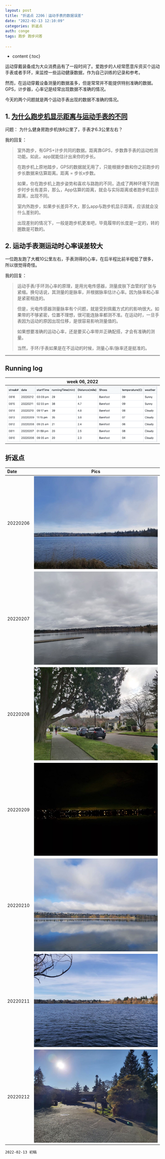 ```yaml
---
layout: post
title: "折返点 2206｜运动手表的数据误差"
date: "2022-02-13 12:10:09"
categories: 折返点
auth: conge
tags: 跑步 跑步问答

---
```

* content
{:toc}

运动穿戴装备成为大众消费品有了一段时间了。爱跑步的人经常愿意斥资买个运动手表或者手环，来监控一些运动健康数据，作为自己训练的记录和参考。

然而，在运动穿戴设备测量的数据虽多，但是常常并不能提供特别准确的数据。GPS，计步器，心率记是经常出现数据不准确的情况。

今天的两个问题就是两个运动手表出现的数据不准确的情况。





## 1. [为什么跑步机显示距离与运动手表的不同](https://douc.cc/3zhTqw)

问题： 为什么健身房跑步机快8公里了，手表才6.3公里左右？

我的回复：

> 室外跑步，有GPS+计步共同的数据。距离靠GPS，步数靠手表的运动检测功能。如此，app就能估计出来你的步长。
>
> 在跑步机上原地踏步，GPS的数据就无用了，只能根据步数和你之前跑步的步长数据来估算距离。距离 = 步长x步数。
>
> 如果，你在跑步机上跑步姿势和喜欢与路跑的不同，造成了两种环境下的跑步时步长有差异，那么，App估算的距离，就会与实际距离或者跑步机显示距离，出现不同。
>
> 室内外跑步，如果步长差异不大，那么app与跑步机显示距离，应该就会没什么差别的。
>
> 出现差别的情况下，一般是跑步机更准吧，毕竟履带的长度是一定的，转的圈数是可数的。

## 2. 运动手表测运动时心率误差较大

一位跑友跑了大概10公里左右，手表测得的心率，在后半程比前半程低了很多，所以很觉得奇怪。

我的回复：

> 运动手表/手环测心率的原理，是用光电传感器，测量皮肤下血管的扩张与紧缩。换句话说，其测量的是脉率，并根据脉率估计心率。因为脉率和心率是紧密相连的。
>
> 但是，光电传感器测量脉率有个问题，就是受到佩戴方式的的影响很大。如果带的不够紧密，位置不理想，很可能连脉率都测不准。在运动时，一旦手表因为运动的原因出现位移，是很容易影响测量值的。
>
> 如果想要准确的运动心率，还是要买心率带并正确配搭，才会有准确的测量。
>
> 当然，手环/手表如果是在不运动的时候，测量心率/脉率还是挺准的。

----

## Running log

|week 06, 2022|
|:----:|
|![Running log, week 06, 2022](/assets/images/折返点/2022_wk06.png)|


## 折返点

|Date|Pics|
|:----|:----:|
|20220206|![20220206.jpg](/assets/images/折返点/20220206.jpg)  |
|20220207|![20220207.jpg](/assets/images/折返点/20220207.jpg)  |
|20220208|![20220208.jpg](/assets/images/折返点/20220208.jpg)  |
|20220209|![20220209.jpg](/assets/images/折返点/20220209.jpg)  |
|20220210|![20220210.jpg](/assets/images/折返点/20220210.jpg)  |
|20220211|![20220211.jpg](/assets/images/折返点/20220211.jpg)  |
|20220212|![20220212.jpg](/assets/images/折返点/20220212.jpg)  |


```
2022-02-13 初稿
```
